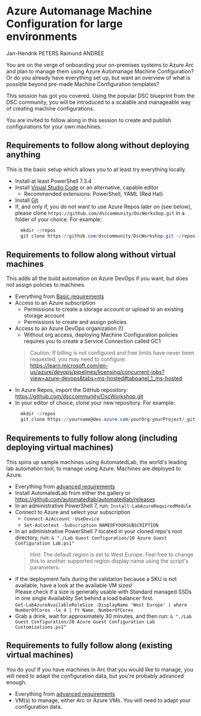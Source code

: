 # Azure Automanage Machine Configuration for large environments

Jan-Hendrik PETERS
Raimund ANDRÈE

You are on the verge of onboarding your on-premises systems to Azure Arc and plan to manage them using Azure Automanage Machine Configuration?
Or do you already have everything set up, but want an overview of what is possible beyond pre-made Machine Configuration templates?

This session has got you covered. Using the popular DSC blueprint from the DSC community, you will be introduced to a scalable and manageable way of creating machine configurations.

You are invited to follow along in this session to create and publish configurations for your own machines.

## Requirements to follow along without deploying anything

This is the basic setup which allows you to at least try everything locally.

- Install at least PowerShell 7.3.4
- Install [Visual Studio Code](https://code.visualstudio.com) or an alternative, capable editor
  - Recommended extensions: PowerShell, YAML (Red Hat)
- Install [Git](https://git-scm.org)
- If, and only if, you do not want to use Azure Repos later on (see below), please clone `https://github.com/dsccommunity/DscWorkshop.git` in a folder of your choice. For example:
  ```powershell
    mkdir ~/repos
    git clone https://github.com/dsccommunity/DscWorkshop.git ~/repos/dscworkshop
  ```

## Requirements to follow along without virtual machines

This adds all the build automation on Azure DevOps if you want, but does not assign policies to machines.

- Everything from [Basic requirements](./README.md#Requirements-to-follow-along-without-deploying-anything)
- Access to an Azure subscription
  - Permissions to create a storage account or upload to an existing storage account
  - Permissions to create and assign policies
- Access to an Azure DevOps organization (!)
  - Without org access, deploying Machine Configuration policies requires you to create a Service Connection called GC1
  >Caution: If billing is not configured and free limits have never been requested, you may need to configure: <https://learn.microsoft.com/en-us/azure/devops/pipelines/licensing/concurrent-jobs?view=azure-devops&tabs=ms-hosted#tabpanel_1_ms-hosted>
- In Azure Repos, import the GitHub repository: <https://github.com/dsccommunity/DscWorkshop.git>
- In your editor of choice, clone your new repository. For example:
  ```powershell
    mkdir ~/repos
    git clone https://yourname@dev.azure.com/yourOrg/yourProject/_git/yourRepo ~/repos/dscworkshop
  ```

## Requirements to fully follow along (including deploying virtual machines)

This spins up sample machines using AutomatedLab, the world's leading lab automation tool, to
manage using Azure. Machines are deployed to Azure.

- Everything from [advanced requirements](./README.md#Requirements-to-follow-along-without-virtual-machines)
- Install AutomatedLab from either the gallery or <https://github.com/automatedlab/automatedlab/releases>
- In an administrative PowerShell 7, run: `Install-LabAzureRequiredModule`
- Connect to Azure and select your subscription
  - `Connect-AzAccount -UseDevice`
  - `Set-AzContext -Subscription NAMEOFYOURSUBSCRIPTION`
- In an administrative PowerShell 7 located in your cloned repo's root directory, run: `& "./Lab Guest Configuration/10 Azure Guest Configuration Lab.ps1"`
  >Hint: The default region is set to West Europe. Feel free to change this to another supported region display name using the script's parameters.
- If the deployment fails during the validation because a SKU is not available, have a look at the available VM sizes!  
    Please check if a size is generally usable with Standard managed SSDs in one single Availablity Set behind a load balancer first.  
    `Get-LabAzureAvailableRoleSize -DisplayName 'West Europe' | where NumberOfCores -le 4 | ft Name, NumberOfCores`
- Grab a drink, wait for approximately 30 minutes, and then run: `& "./Lab Guest Configuration/20 Azure Guest Configuration Lab Customizations.ps1"`

## Requirements to fully follow along (existing virtual machines)

You do you! If you have machines in Arc that you would like to manage, you will need to adapt
the configuration data, but you're probably advanced enough.

- Everything from [advanced requirements](./README.md#Requirements-to-follow-along-without-virtual-machines)
- VM(s) to manage, either Arc or Azure VMs. You will need to adapt your configuration data.
